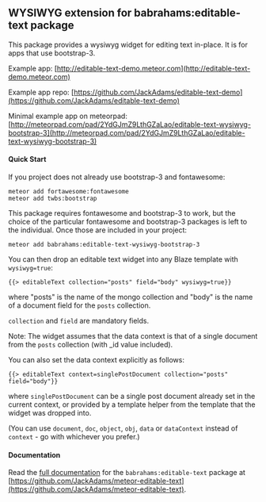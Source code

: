 WYSIWYG extension for babrahams:editable-text package
-----------------------------------------------------

This package provides a wysiwyg widget for editing text in-place. It is for apps that use bootstrap-3.

Example app: [http://editable-text-demo.meteor.com](http://editable-text-demo.meteor.com)

Example app repo: [https://github.com/JackAdams/editable-text-demo](https://github.com/JackAdams/editable-text-demo)

Minimal example app on meteorpad: [http://meteorpad.com/pad/2YdGJmZ9LthGZaLao/editable-text-wysiwyg-bootstrap-3](http://meteorpad.com/pad/2YdGJmZ9LthGZaLao/editable-text-wysiwyg-bootstrap-3)

#### Quick Start

If you project does not already use bootstrap-3 and fontawesome:

	meteor add fortawesome:fontawesome
    meteor add twbs:bootstrap

This package requires fontawesome and bootstrap-3 to work, but the choice of the particular fontawesome and bootstrap-3 packages is left to the individual. Once those are included in your project:

	meteor add babrahams:editable-text-wysiwyg-bootstrap-3

You can then drop an editable text widget into any Blaze template with `wysiwyg=true`:

	{{> editableText collection="posts" field="body" wysiwyg=true}}
	
where "posts" is the name of the mongo collection and "body" is the name of a document field for the `posts` collection.

`collection` and `field` are mandatory fields.

Note: The widget assumes that the data context is that of a single document from the `posts` collection (with _id value included).

You can also set the data context explicitly as follows:

    {{> editableText context=singlePostDocument collection="posts" field="body"}}

where `singlePostDocument` can be a single post document already set in the current context, or provided by a template helper from the template that the widget was dropped into.

(You can use `document`, `doc`, `object`, `obj`, `data` or `dataContext` instead of `context` - go with whichever you prefer.)

#### Documentation

Read the [full documentation](https://github.com/JackAdams/meteor-editable-text#editable-text-for-meteor) for the `babrahams:editable-text` package at [https://github.com/JackAdams/meteor-editable-text](https://github.com/JackAdams/meteor-editable-text).